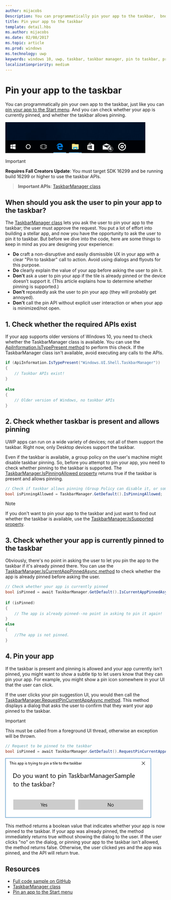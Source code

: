 ```yaml
---
author: mijacobs
Description: You can programmatically pin your app to the taskbar,  bnd you can check if it's currently pinned.
title: Pin your app to the taskbar
template: detail.hbs
ms.author: mijacobs
ms.date: 02/08/2017
ms.topic: article
ms.prod: windows
ms.technology: uwp
keywords: windows 10, uwp, taskbar, taskbar manager, pin to taskbar, primary tile
localizationpriority: medium
---
```

# Pin your app to the taskbar

You can programmatically pin your own app to the taskbar, just like you can [pin your app to the Start menu](tiles-and-notifications\primary-tile-apis.md). And you can check whether your app is currently pinned, and whether the taskbar allows pinning. 

![Taskbar](images/taskbar/taskbar.png)

> [!IMPORTANT]
> **Requires Fall Creators Update**: You must target SDK 16299 and be running build 16299 or higher to use the taskbar APIs.

> **Important APIs**: [TaskbarManager class](https://docs.microsoft.com/uwp/api/windows.ui.shell.taskbarmanager) 


## When should you ask the user to pin your app to the taskbar? 

The [TaskbarManager class](https://docs.microsoft.com/uwp/api/windows.ui.shell.taskbarmanager) lets you ask the user to pin your app to the taskbar; the user must approve the request. You put a lot of effort into building a stellar app, and now you have the opportunity to ask the user to pin it to taskbar. But before we dive into the code, here are some things to keep in mind as you are designing your experience:

* **Do** craft a non-disruptive and easily dismissible UX in your app with a clear "Pin to taskbar" call to action. Avoid using dialogs and flyouts for this purpose. 
* **Do** clearly explain the value of your app before asking the user to pin it.
* **Don't** ask a user to pin your app if the tile is already pinned or the device doesn’t support it. (This article explains how to determine whether pinning is supported.)
* **Don't** repeatedly ask the user to pin your app (they will probably get annoyed).
* **Don't** call the pin API without explicit user interaction or when your app is minimized/not open.


## 1. Check whether the required APIs exist

If your app supports older versions of Windows 10, you need to check whether the TaskbarManager class is available. You can use the  [ApiInformation.IsTypePresent method](https://docs.microsoft.com/en-us/uwp/api/windows.foundation.metadata.apiinformation#Windows_Foundation_Metadata_ApiInformation_IsTypePresent_System_String_) to perform this check. If the TaskbarManager class isn't available, avoid executing any calls to the APIs.

```csharp
if (ApiInformation.IsTypePresent("Windows.UI.Shell.TaskbarManager"))
{
    // Taskbar APIs exist!
}

else
{
    // Older version of Windows, no taskbar APIs
}
```


## 2. Check whether taskbar is present and allows pinning

UWP apps can run on a wide variety of devices; not all of them support the taskbar. Right now, only Desktop devices support the taskbar. 

Even if the taskbar is available, a group policy on the user's machine might disable taskbar pinning. So, before you attempt to pin your app, you need to check whether pinning to the taskbar is supported. The [TaskbarManager.IsPinningAllowed property](https://docs.microsoft.com/uwp/api/windows.ui.shell.taskbarmanager#Windows_UI_Shell_TaskbarManager_IsPinningAllowed) returns true if the taskbar is present and allows pinning. 

```csharp
// Check if taskbar allows pinning (Group Policy can disable it, or some device families don't have taskbar)
bool isPinningAllowed = TaskbarManager.GetDefault().IsPinningAllowed;
```

> [!NOTE]
> If you don't want to pin your app to the taskbar and just want to find out whether the taskbar is available, use the [TaskbarManager.IsSupported property](https://docs.microsoft.com/uwp/api/windows.ui.shell.taskbarmanager#Windows_UI_Shell_TaskbarManager_IsSupported).


## 3. Check whether your app is currently pinned to the taskbar

Obviously, there's no point in asking the user to let you pin the app to the taskbar if it's already pinned there. You can use the [TaskbarManager.IsCurrentAppPinnedAsync method](https://docs.microsoft.com/uwp/api/windows.ui.shell.taskbarmanager#Windows_UI_Shell_TaskbarManager_IsCurrentAppPinnedAsync) to check whether the app is already pinned before asking the user.

```csharp
// Check whether your app is currently pinned
bool isPinned = await TaskbarManager.GetDefault().IsCurrentAppPinnedAsync();

if (isPinned)
{
	// The app is already pinned--no point in asking to pin it again!
}
else 
{
	//The app is not pinned. 
}
```


##  4. Pin your app

If the taskbar is present and pinning is allowed and your app currently isn't pinned, you might want to show a subtle tip to let users know that they can pin your app. For example, you might show a pin icon somewhere in your UI that the user can click. 

If the user clicks your pin suggestion UI, you would then call the [TaskbarManager.RequestPinCurrentAppAsync method](https://docs.microsoft.com/uwp/api/windows.ui.shell.taskbarmanager#Windows_UI_Shell_TaskbarManager_RequestPinCurrentAppAsync). This method displays a dialog that asks the user to confirm that they want your app pinned to the taskbar.

> [!IMPORTANT]
> This must be called from a foreground UI thread, otherwise an exception will be thrown.

```csharp
// Request to be pinned to the taskbar
bool isPinned = await TaskbarManager.GetDefault().RequestPinCurrentAppAsync();
```

![Pin dialog](images/taskbar/pin-dialog.png)

This method returns a boolean value that indicates whether your app is now pinned to the taskbar. If your app was already pinned, the method immediately returns true without showing the dialog to the user. If the user clicks "no" on the dialog, or pinning your app to the taskbar isn't allowed, the method returns false. Otherwise, the user clicked yes and the app was pinned, and the API will return true.


## Resources

* [Full code sample on GitHub](https://github.com/WindowsNotifications/quickstart-pin-to-taskbar)
* [TaskbarManager class](https://docs.microsoft.com/uwp/api/windows.ui.shell.taskbarmanager)
* [Pin an app to the Start menu](tiles-and-notifications\primary-tile-apis.md)